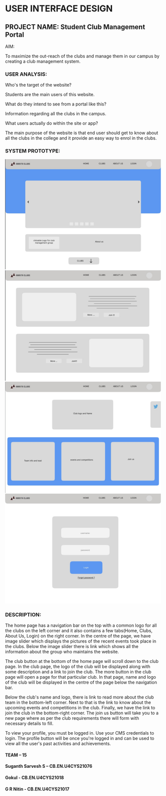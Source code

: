 <h1>USER INTERFACE DESIGN</h1>

<h2>PROJECT NAME: Student Club Management Portal</h2>

</h3>AIM:</h3>

To maximize the out-reach of the clubs and manage them in our campus by creating a club management system.

<h3>USER ANALYSIS:</h3>

Who's the target of the website?

Students are the main users of this website.

What do they intend to see from a portal like this?

Information regarding all the clubs in the campus.

What users actually do within the site or app?

The main purpose of the website is that end user should get to know about all the clubs in the college and it provide an easy way to enrol in the clubs.

<h3>SYSTEM PROTOTYPE:</h3>

<img src="../images/prototype/homePage.jpeg">
<img src="../images/prototype/clubSection.jpeg">
<img src="../images/prototype/clubDetails">
<img src="../images/prototype/loginPage.jpeg">

<h3>DESCRIPTION:</h3>

The home page has a navigation bar on the top with a common logo for all the clubs on the left corner and it also contains a few tabs(Home, Clubs, About Us, Login) on the right corner. In the centre of the page, we have image slider which displays the pictures of the recent events took place in the clubs. Below the image slider there is link which shows all the information about the group who maintains the website.

The club button at the bottom of the home page will scroll down to the club page. In the club page, the logo of the club will be displayed along with some description and a link to join the club. The more button in the club page will open a page for that particular club. In that page, name and logo of the club will be displayed in the centre of the page below the navigation bar.

Below the club's name and logo, there is link to read more about the club team in the bottom-left corner. Next to that is the link to know about the upcoming events and competitions in the club. Finally, we have the link to join the club in the bottom-right corner. The join us button will take you to a new page where as per the club requirements there will form with necessary details to fill.

To view your profile, you must be logged in. Use your CMS credentials to login. The profile button will be once you're logged in and can be used to view all the user's past activities and achievements.

<h4>TEAM – 15</h4>

<h4>Suganth Sarvesh S – CB.EN.U4CYS21076</h4>

<h4>Gokul - CB.EN.U4CYS21018</h4>

<h4>G R Nitin - CB.EN.U4CYS21017</h4>
